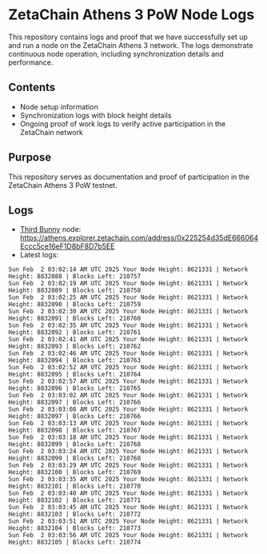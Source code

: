 # ZetaChain Athens 3 PoW Node Logs
This repository contains logs and proof that we have successfully set up and run a node on the ZetaChain Athens 3 network. The logs demonstrate continuous node operation, including synchronization details and performance.

## Contents
- Node setup information
- Synchronization logs with block height details
- Ongoing proof of work logs to verify active participation in the ZetaChain network

## Purpose
This repository serves as documentation and proof of participation in the ZetaChain Athens 3 PoW testnet.

## Logs

- [Third Bunny](https://thirdbunny.xyz/) node: https://athens.explorer.zetachain.com/address/0x225254d35dE666064Eccc5ce16eF1D8bF8D7b5EE
- Latest logs:
```
Sun Feb  2 03:02:14 AM UTC 2025 Your Node Height: 8621331 | Network Height: 8832088 | Blocks Left: 210757
Sun Feb  2 03:02:19 AM UTC 2025 Your Node Height: 8621331 | Network Height: 8832089 | Blocks Left: 210758
Sun Feb  2 03:02:25 AM UTC 2025 Your Node Height: 8621331 | Network Height: 8832090 | Blocks Left: 210759
Sun Feb  2 03:02:30 AM UTC 2025 Your Node Height: 8621331 | Network Height: 8832091 | Blocks Left: 210760
Sun Feb  2 03:02:35 AM UTC 2025 Your Node Height: 8621331 | Network Height: 8832092 | Blocks Left: 210761
Sun Feb  2 03:02:41 AM UTC 2025 Your Node Height: 8621331 | Network Height: 8832093 | Blocks Left: 210762
Sun Feb  2 03:02:46 AM UTC 2025 Your Node Height: 8621331 | Network Height: 8832094 | Blocks Left: 210763
Sun Feb  2 03:02:52 AM UTC 2025 Your Node Height: 8621331 | Network Height: 8832095 | Blocks Left: 210764
Sun Feb  2 03:02:57 AM UTC 2025 Your Node Height: 8621331 | Network Height: 8832096 | Blocks Left: 210765
Sun Feb  2 03:03:02 AM UTC 2025 Your Node Height: 8621331 | Network Height: 8832097 | Blocks Left: 210766
Sun Feb  2 03:03:08 AM UTC 2025 Your Node Height: 8621331 | Network Height: 8832097 | Blocks Left: 210766
Sun Feb  2 03:03:13 AM UTC 2025 Your Node Height: 8621331 | Network Height: 8832098 | Blocks Left: 210767
Sun Feb  2 03:03:18 AM UTC 2025 Your Node Height: 8621331 | Network Height: 8832099 | Blocks Left: 210768
Sun Feb  2 03:03:24 AM UTC 2025 Your Node Height: 8621331 | Network Height: 8832099 | Blocks Left: 210768
Sun Feb  2 03:03:29 AM UTC 2025 Your Node Height: 8621331 | Network Height: 8832100 | Blocks Left: 210769
Sun Feb  2 03:03:35 AM UTC 2025 Your Node Height: 8621331 | Network Height: 8832101 | Blocks Left: 210770
Sun Feb  2 03:03:40 AM UTC 2025 Your Node Height: 8621331 | Network Height: 8832102 | Blocks Left: 210771
Sun Feb  2 03:03:45 AM UTC 2025 Your Node Height: 8621331 | Network Height: 8832103 | Blocks Left: 210772
Sun Feb  2 03:03:51 AM UTC 2025 Your Node Height: 8621331 | Network Height: 8832104 | Blocks Left: 210773
Sun Feb  2 03:03:56 AM UTC 2025 Your Node Height: 8621331 | Network Height: 8832105 | Blocks Left: 210774
```
